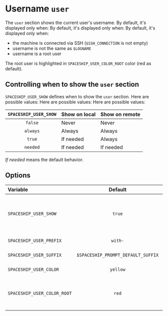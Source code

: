 # Username `user`

The `user` section shows the current user's username. By default, it's displayed only when: By default, it's displayed only when: By default, it's displayed only when:

* the machine is connected via SSH (`$SSH_CONNECTION` is not empty)
* username is not the same as `$LOGNAME`
* username is a root user

The root user is highlighted in `SPACESHIP_USER_COLOR_ROOT` color (red as default).

## Controlling when to show the `user` section

`SPACESHIP_USER_SHOW` defines when to show the `user` section. Here are possible values: Here are possible values: Here are possible values:

| `SPACESHIP_USER_SHOW` | Show on local | Show on remote |
|:---------------------:|:------------- |:-------------- |
|        `false`        | Never         | Never          |
|       `always`        | Always        | Always         |
|        `true`         | If needed     | Always         |
|       `needed`        | If needed     | If needed      |

*If needed* means the default behavior.

## Options

| Variable                    |              Default               | Meaning                                              |
|:--------------------------- |:----------------------------------:| ---------------------------------------------------- |
| `SPACESHIP_USER_SHOW`       |               `true`               | Show section (`true`, `false`, `always` or `needed`) |
| `SPACESHIP_USER_PREFIX`     |              `with·`               | Section's prefix                                     |
| `SPACESHIP_USER_SUFFIX`     | `$SPACESHIP_PROMPT_DEFAULT_SUFFIX` | Section's suffix                                     |
| `SPACESHIP_USER_COLOR`      |              `yellow`              | Section's color                                      |
| `SPACESHIP_USER_COLOR_ROOT` |               `red`                | Section's color when user is root                    |



